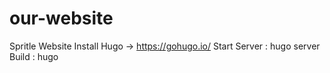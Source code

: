 # our-website
Spritle Website
Install Hugo -> https://gohugo.io/
Start Server : hugo server 
Build : hugo
